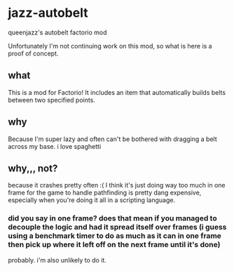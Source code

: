 # jazz-autobelt
queenjazz's autobelt factorio mod


Unfortunately I'm not continuing work on this mod, so what is here is a proof of concept.

## what

This is a mod for Factorio! It includes an item that automatically builds belts between two specified points.

## why

Because I'm super lazy and often can't be bothered with dragging a belt across my base. i love spaghetti

## why,,, not?

because it crashes pretty often :( I think it's just doing way too much in one frame for the game to handle
pathfinding is pretty dang expensive, especially when you're doing it all in a scripting language.

### did you say in one frame? does that mean if you managed to decouple the logic and had it spread itself over frames (i guess using a benchmark timer to do as much as it can in one frame then pick up where it left off on the next frame until it's done)

probably. i'm also unlikely to do it.
